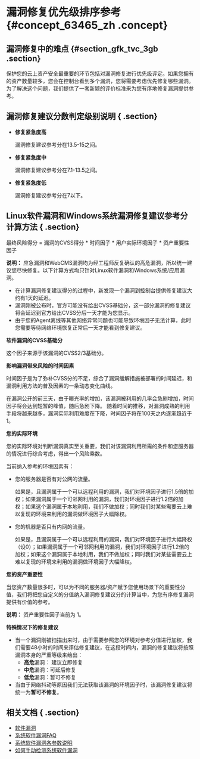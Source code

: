 # 漏洞修复优先级排序参考 {#concept_63465_zh .concept}

## 漏洞修复中的难点 {#section_gfk_tvc_3gb .section}

保护您的云上资产安全最重要的环节包括对漏洞修复进行优先级评定。如果您拥有的资产数量较多，您会在控制台看到多个漏洞，您将需要考虑优先修复哪些漏洞。为了解决这个问题，我们提供了一套新颖的评价标准来为您有序地修复漏洞提供参考。

## 漏洞修复建议分数判定级别说明 { .section}

-   **修复紧急度高**

    漏洞修复建议参考分在13.5-15之间。

-   **修复紧急度中**

    漏洞修复建议参考分在7.1-13.5之间。

-   **修复紧急度低**

    漏洞修复建议参考分在7以下。


## Linux软件漏洞和Windows系统漏洞修复建议参考分计算方法 { .section}

最终风险得分 = 漏洞的CVSS得分 \* 时间因子 \* 用户实际环境因子 \* 资产重要性因子

**说明：** 应急漏洞和WebCMS漏洞均为经工程师反复确认的高危漏洞，所以统一建议您尽快修复。以下计算方式均只针对Linux软件漏洞和Windows系统/应用漏洞。

-   在计算漏洞修复建议得分的过程中，新发现一个漏洞到控制台提供修复建议大约有1天的延迟。
-   漏洞刚被公布时，官方可能没有给出CVSS基础分，这一部分漏洞的修复建议将会延迟到官方给出CVSS分后一天才能为您显示。
-   由于您的Agent离线等其他网络异常问题也可能导致环境因子无法计算，此时您需要等待网络环境恢复正常后一天才能看到修复建议。

**软件漏洞的CVSS基础分**

这个因子来源于该漏洞的CVSS2/3基础分。

**影响漏洞带来风险的时间因素**

时间因子是为了弥补CVSS分的不足，综合了漏洞缓解措施被部署的时间延迟，和漏洞利用方法的普及因素的一条动态变化曲线。

在漏洞公开的前三天，由于曝光率的增加，该漏洞被利用的几率会急剧增加，时间因子将会达到短暂的峰值，随后急剧下降。 随着时间的推移，对漏洞成熟的利用手段将越来越多，漏洞实际利用难度在下降，时间因子将在100天之内逐渐趋近于1。

**您的实际环境**

您的实际环境对判断漏洞真实至关重要，我们对该漏洞利用所需的条件和您服务器的情况进行综合考虑，得出一个风险乘数。

当前纳入参考的环境因素有：

-   您的服务器是否有对公网的流量。

    如果是，且漏洞属于一个可以远程利用的漏洞，我们对环境因子进行1.5倍的加权；如果漏洞属于一个可邻网利用的漏洞，我们对环境因子进行1.2倍的加权；如果这个漏洞属于本地利用，我们不做加权；同时我们对某些需要云上难以复现的环境来利用的漏洞做环境因子大幅降权。

-   您的机器是否只有内网的流量。

    如果是，且漏洞属于一个可以远程利用的漏洞，我们对环境因子进行大幅降权（设0）；如果漏洞属于一个可邻网利用的漏洞，我们对环境因子进行1.2倍的加权；如果这个漏洞属于本地利用，我们不做加权；同时我们对某些需要云上难以复现的环境来利用的漏洞做环境因子大幅降权。


**您的资产重要性**

当您资产数量很多时，可以为不同的服务器/资产赋予您使用场景下的重要性分值，我们将把您自定义的分值纳入漏洞修复建议分的计算当中，为您有序修复漏洞提供有价值的参考。

**说明：** 资产重要性因子当前为 1。

**特殊情况下的修复建议**

-   当一个漏洞刚被扫描出来时，由于需要参照您的环境对参考分值进行加权，我们需要48小时的时间来评估修复建议，在这段时间内，漏洞的修复建议将按照漏洞本身的严重等级来给出：
    -   **高危**漏洞： 建议立即修复
    -   **中危**漏洞：可延后修复
    -   **低危**漏洞：暂可不修复
-   当由于网络抖动等原因我们无法获取该漏洞的环境因子时，该漏洞修复建议将统一为**暂可不修复**。

## 相关文档 { .section}

-   [软件漏洞](../../../../../cn.zh-CN/.md#) 
-   [系统软件漏洞FAQ](cn.zh-CN/常见问题/常见问题隐藏目录/Linux软件漏洞FAQ.md#) 
-   [系统软件漏洞各参数说明](cn.zh-CN/常见问题/常见问题隐藏目录/Linux软件漏洞各参数说明.md#) 
-   [如何手动检测系统软件漏洞](cn.zh-CN/常见问题/常见问题隐藏目录/如何手动检测系统软件漏洞.md#) 

